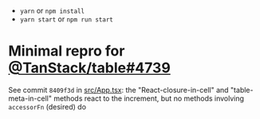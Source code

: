 * `yarn` or `npm install`
* `yarn start` or `npm run start`

# Minimal repro for [@TanStack/table#4739](https://github.com/TanStack/table/discussions/4739)

See commit `8409f3d` in [src/App.tsx](src/App.tsx): the "React-closure-in-cell" and "table-meta-in-cell" methods react to the increment, but no methods involving `accessorFn` (desired) do
